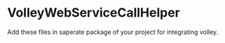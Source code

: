 # VolleyWebServiceCallHelper

Add these files in saperate package of your project for integrating volley.

